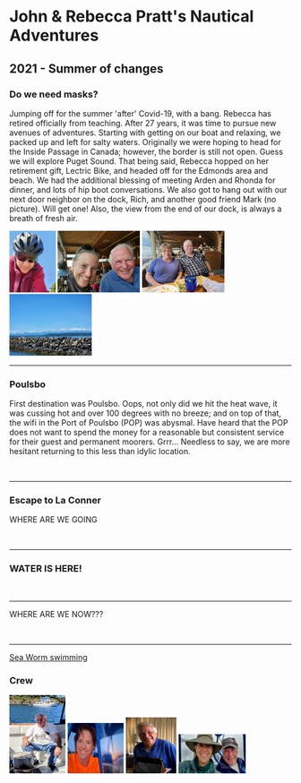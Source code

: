 # John & Rebecca Pratt's Nautical Adventures


## 2021 - Summer of changes

### Do we need masks?

Jumping off for the summer 'after' Covid-19, with a bang.  Rebecca has retired officially from teaching. After 27 years, it was time to pursue new avenues of adventures. Starting with getting on our boat and relaxing, we packed up and left for salty waters.  Originally we were hoping to head for the Inside Passage in Canada; however, the border is 
still not open.  Guess we will explore Puget Sound. That being said, Rebecca hopped on her retirement gift, Lectric Bike, and headed off for the Edmonds area and beach. We had the additional blessing of meeting Arden and Rhonda for dinner, and lots of hip boot conversations.  We also got to hang out with our next door neighbor on the dock, Rich, and another good friend Mark (no picture). Will get one!  Also, the view from the end of our dock, is always a breath of fresh air.

<a href="https://raw.githubusercontent.com/Rkayak/pratt/images/2021/R_biking.jpg" rel="lightbox[2021trip]" title="">
	<img src="https://raw.githubusercontent.com/Rkayak/pratt/images/2021/R_biking.jpg" alt="" height="110px" /></a>
<a href="https://raw.githubusercontent.com/Rkayak/pratt/images/2021/J_and_R_atdinner.jpg" rel="lightbox[2021trip]" title="">
	<img src="https://raw.githubusercontent.com/Rkayak/pratt/images/2021/J_and_R_atdinner.jpg" alt="" height="110px" /></a>
<a href="https://raw.githubusercontent.com/Rkayak/pratt/images/2021/Rhonda_and_Arden.jpg" rel="lightbox[2021trip]" title="">
	<img src="https://raw.githubusercontent.com/Rkayak/pratt/images/2021/Rhonda_and_Arden.jpg" alt="" height="110px" /></a>
<a href="https://raw.githubusercontent.com/Rkayak/pratt/images/2021/Olympics_view.jpg" rel="lightbox[2021trip]" title="">
	<img src="https://raw.githubusercontent.com/Rkayak/pratt/images/2021/Olympics_view.jpg" alt="" height="110px" /></a>

----

### Poulsbo

First destination was Poulsbo.  Oops, not only did we hit the heat wave, it was cussing hot and over 100 degrees with no breeze; and on top of that, the wifi in the Port of Poulsbo (POP) was abysmal. Have heard that the POP does not want to spend the money for a reasonable but consistent service for their guest and permanent moorers.  Grrr...  Needless to say, we are more hesitant returning to this less than idylic location.

<a href="https://raw.githubusercontent.com/Rkayak/pratt/images/2021/_____________.jpg" rel="lightbox[2021trip]" title="">
	<img src="https://raw.githubusercontent.com/Rkayak/pratt/images/2021/_____________.jpg" alt="" height="110px" /></a>

----

### Escape to La Conner

WHERE ARE WE GOING

<a href="https://raw.githubusercontent.com/Rkayak/pratt/images/2021/_____________.jpg" rel="lightbox[2021trip]" title="">
	<img src="https://raw.githubusercontent.com/Rkayak/pratt/images/2021/_____________.jpg" alt="" height="110px" /></a>

----

### WATER IS HERE!

<a href="https://raw.githubusercontent.com/Rkayak/pratt/images/2021/_____________.jpg" rel="lightbox[2021trip]" title="">
	<img src="https://raw.githubusercontent.com/Rkayak/pratt/images/2021/_____________.jpg" alt="" height="110px" /></a>

----

WHERE ARE WE NOW???

<a href="https://raw.githubusercontent.com/Rkayak/pratt/images/2021/_____________.jpg" rel="lightbox[2021trip]" title="">
	<img src="https://raw.githubusercontent.com/Rkayak/pratt/images/2021/_____________.jpg" alt="" height="110px" /></a>

----

<a href="https://youtu.be/sr4Hk-YWv5g" target="_blank">Sea Worm swimming</a>

### Crew
<a href="https://raw.githubusercontent.com/Rkayak/pratt/images/2019/john_cooking_crabs.jpg" width="100px" rel="lightbox[Crew]" title="Captain">
    <img src="https://raw.githubusercontent.com/Rkayak/pratt/images/2019/john_cooking_crabs.jpg"  width="100px"  alt="Captain" height="140px" /></a>
<a href="https://raw.githubusercontent.com/Rkayak/pratt/images/2019/rebecca_sunset.jpg" width="100px" rel="lightbox[Crew]" title="First Mate">
    <img src="https://raw.githubusercontent.com/Rkayak/pratt/images/2019/rebecca_sunset.jpg"  width="100px"  alt="First Mate" height="90px" /></a>
<a href="https://raw.githubusercontent.com/Rkayak/pratt/images/2019/john_relaxed.jpg" width="90px" rel="lightbox[Crew]" title="relaxing">
    <img src="https://raw.githubusercontent.com/Rkayak/pratt/images/2019/john_relaxed.jpg"  width="90px"  alt="relaxing" height="100px" /></a>
<a href="https://raw.githubusercontent.com/Rkayak/pratt/images/2019/on_th_bridge.jpg" width="120px" rel="lightbox[Crew]" title="On the bridge">
    <img src="https://raw.githubusercontent.com/Rkayak/pratt/images/2019/on_th_bridge.jpg"  width="120px"  alt="On the bridge" height="70px" /></a>
